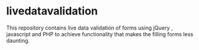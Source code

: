 livedatavalidation
==================

This repository contains live data validation of forms using jQuery , javascript and PHP to achieve functionality that makes the filling forms less daunting.
